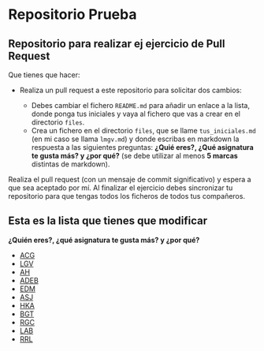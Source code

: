 # Repositorio Prueba

## Repositorio para realizar ej ejercicio de Pull Request

Que tienes que hacer:

* Realiza un pull request a este repositorio para solicitar dos cambios:

    * Debes cambiar el fichero `README.md` para añadir un enlace a la lista, donde ponga tus iniciales y vaya al fichero que vas a crear en el directorio `files`.
    * Crea un  fichero en el directorio `files`, que se llame `tus_iniciales.md` (en mi caso se llama `lmgv.md`) y donde escribas en markdown la respuesta a las siguientes preguntas: **¿Quié eres?, ¿Qué asignatura te gusta más? y ¿por qué?** (se debe utilizar al menos **5 marcas** distintas de markdown).

Realiza el pull request (con un mensaje de commit significativo) y espera a que sea aceptado por mí. Al finalizar el ejercicio debes sincronizar tu repositorio para que tengas todos los ficheros de todos tus compañeros.

## Esta es la lista que tienes que modificar

**¿Quién eres?, ¿qué asignatura te gusta más? y ¿por qué?**

* [ACG](files/ACG.md)
* [LGV](files/LGV.md)
* [AH](files/AH.md)
* [ADEB](files/ADEB.md)
* [EDM](files/EDM.md)
* [ASJ](files/ASJ.md)
* [HKA](files/HKA.md)
* [BGT](files/BGT.md)
* [RGC](files/RGC.md)
* [LAB](files/LAB.md)
* [RRL](files/RRL.md)
